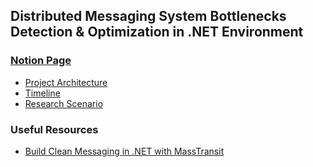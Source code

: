 ## Distributed Messaging System Bottlenecks Detection & Optimization in .NET Environment

### [Notion Page](https://www.notion.so/Timeline-226001ba875580f5989af0ecf42415f7)
- [Project Architecture](https://www.notion.so/Project-Architecture-226001ba875580759293f117d239173b?pvs=21)
- [Timeline](https://www.notion.so/Timeline-226001ba875580f5989af0ecf42415f7?pvs=21)
- [Research Scenario](https://www.notion.so/Research-Scenario-226001ba875580c3b637e8761f3c9c46?pvs=21)


### Useful Resources
- [Build Clean Messaging in .NET with MassTransit](https://www.youtube.com/watch?v=4FFYefcx4Bg)